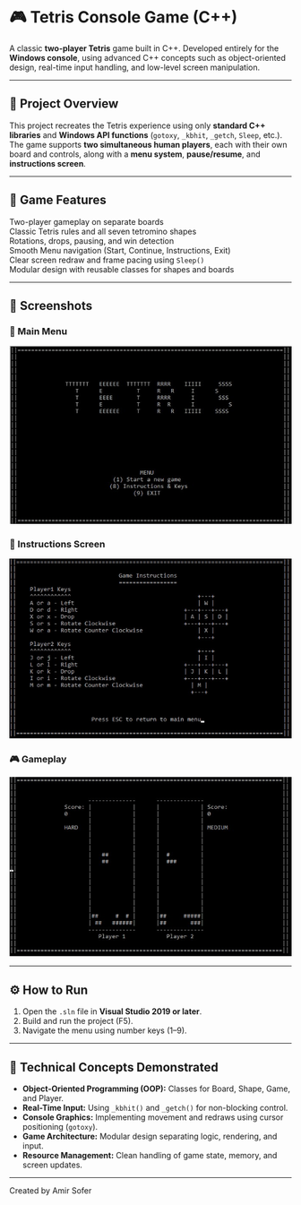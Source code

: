 # 🎮 Tetris Console Game (C++)

A classic **two-player Tetris** game built in C++.
Developed entirely for the **Windows console**, using advanced C++ concepts such as object-oriented design, real-time input handling, and low-level screen manipulation.

---

## 🧠 Project Overview

This project recreates the Tetris experience using only **standard C++ libraries** and **Windows API functions** (`gotoxy`, `_kbhit`, `_getch`, `Sleep`, etc.).  
The game supports **two simultaneous human players**, each with their own board and controls, along with a **menu system**, **pause/resume**, and **instructions screen**.

---

## 🧩 Game Features

Two-player gameplay on separate boards  
Classic Tetris rules and all seven tetromino shapes  
Rotations, drops, pausing, and win detection  
Smooth Menu navigation (Start, Continue, Instructions, Exit)  
Clear screen redraw and frame pacing using `Sleep()`  
Modular design with reusable classes for shapes and boards  

---

## 📸 Screenshots

### 🏁 Main Menu
![Main Menu](screenshots/main_menu.jpg)

### 🧾 Instructions Screen
![Instructions](screenshots/instructions.jpg)

### 🎮 Gameplay
![Gameplay](screenshots/gameplay.jpg)

---

## ⚙️ How to Run

1. Open the `.sln` file in **Visual Studio 2019 or later**.  
2. Build and run the project (F5).  
3. Navigate the menu using number keys (1–9).  

---

## 🧱 Technical Concepts Demonstrated

- **Object-Oriented Programming (OOP):** Classes for Board, Shape, Game, and Player.  
- **Real-Time Input:** Using `_kbhit()` and `_getch()` for non-blocking control.  
- **Console Graphics:** Implementing movement and redraws using cursor positioning (`gotoxy`).  
- **Game Architecture:** Modular design separating logic, rendering, and input.  
- **Resource Management:** Clean handling of game state, memory, and screen updates.


---
Created by Amir Sofer
